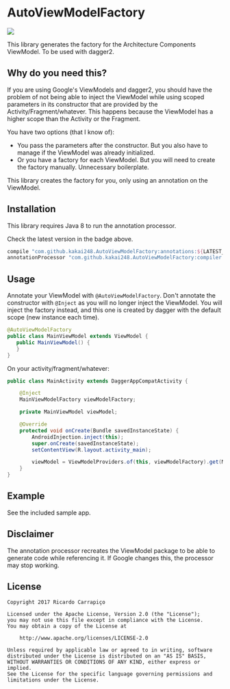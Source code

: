 AutoViewModelFactory
=========================
[![](https://jitpack.io/v/kakai248/AutoViewModelFactory.svg)](https://jitpack.io/#kakai248/AutoViewModelFactory)

This library generates the factory for the Architecture Components ViewModel. To be used with dagger2.

Why do you need this?
------
If you are using Google's ViewModels and dagger2, you should have the problem of not being able to
inject the ViewModel while using scoped parameters in its constructor that are provided by the Activity/Fragment/whatever.
This happens because the ViewModel has a higher scope than the Activity or the Fragment.

You have two options (that I know of):
 - You pass the parameters after the constructor. But you also have to manage if the ViewModel was already initialized.
 - Or you have a factory for each ViewModel. But you will need to create the factory manually. Unnecessary boilerplate.

This library creates the factory for you, only using an annotation on the ViewModel.

Installation
------
This library requires Java 8 to run the annotation processor.

Check the latest version in the badge above.

```groovy
compile "com.github.kakai248.AutoViewModelFactory:annotations:${LATEST_VERSION}"
annotationProcessor "com.github.kakai248.AutoViewModelFactory:compiler:${LATEST_VERSION}"
```

Usage
-------
Annotate your ViewModel with `@AutoViewModelFactory`. Don't annotate the constructor with `@Inject` as you will no longer inject the ViewModel.
You will inject the factory instead, and this one is created by dagger with the default scope (new instance each time).

```java
@AutoViewModelFactory
public class MainViewModel extends ViewModel {
   public MainViewModel() {
   }
}
```

On your activity/fragment/whatever:
```java
public class MainActivity extends DaggerAppCompatActivity {

    @Inject
    MainViewModelFactory viewModelFactory;

    private MainViewModel viewModel;

    @Override
    protected void onCreate(Bundle savedInstanceState) {
        AndroidInjection.inject(this);
        super.onCreate(savedInstanceState);
        setContentView(R.layout.activity_main);

        viewModel = ViewModelProviders.of(this, viewModelFactory).get(MainViewModel.class);
    }
}
```

Example
------
See the included sample app.

Disclaimer
------
The annotation processor recreates the ViewModel package to be able to generate code while referencing it. If Google changes this, the processor may stop working.

License
-------

    Copyright 2017 Ricardo Carrapiço

    Licensed under the Apache License, Version 2.0 (the "License");
    you may not use this file except in compliance with the License.
    You may obtain a copy of the License at

        http://www.apache.org/licenses/LICENSE-2.0

    Unless required by applicable law or agreed to in writing, software
    distributed under the License is distributed on an "AS IS" BASIS,
    WITHOUT WARRANTIES OR CONDITIONS OF ANY KIND, either express or implied.
    See the License for the specific language governing permissions and
    limitations under the License.